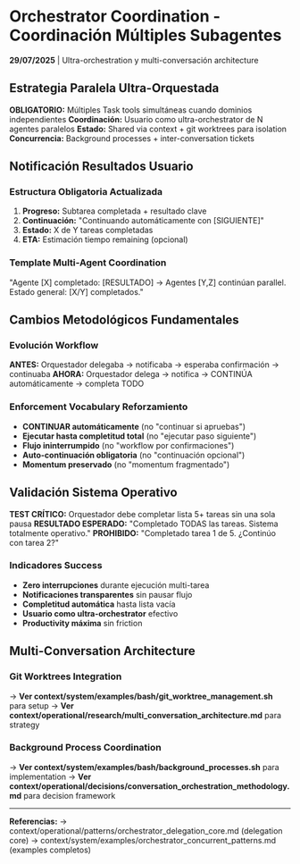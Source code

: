# Orchestrator Coordination - Coordinación Múltiples Subagentes

**29/07/2025** | Ultra-orchestration y multi-conversación architecture

## Estrategia Paralela Ultra-Orquestada

**OBLIGATORIO:** Múltiples Task tools simultáneas cuando dominios independientes
**Coordinación:** Usuario como ultra-orchestrator de N agentes paralelos
**Estado:** Shared via context + git worktrees para isolation
**Concurrencia:** Background processes + inter-conversation tickets

## Notificación Resultados Usuario

### Estructura Obligatoria Actualizada
1. **Progreso:** Subtarea completada + resultado clave
2. **Continuación:** "Continuando automáticamente con [SIGUIENTE]"
3. **Estado:** X de Y tareas completadas
4. **ETA:** Estimación tiempo remaining (opcional)

### Template Multi-Agent Coordination
"Agente [X] completado: [RESULTADO] → Agentes [Y,Z] continúan parallel. Estado general: [X/Y] completados."

## Cambios Metodológicos Fundamentales

### Evolución Workflow
**ANTES:** Orquestador delegaba → notificaba → esperaba confirmación → continuaba
**AHORA:** Orquestador delega → notifica → CONTINÚA automáticamente → completa TODO

### Enforcement Vocabulary Reforzamiento
- **CONTINUAR automáticamente** (no "continuar si apruebas")
- **Ejecutar hasta completitud total** (no "ejecutar paso siguiente")
- **Flujo ininterrumpido** (no "workflow por confirmaciones")
- **Auto-continuación obligatoria** (no "continuación opcional")
- **Momentum preservado** (no "momentum fragmentado")

## Validación Sistema Operativo

**TEST CRÍTICO:** Orquestador debe completar lista 5+ tareas sin una sola pausa
**RESULTADO ESPERADO:** "Completado TODAS las tareas. Sistema totalmente operativo."
**PROHIBIDO:** "Completado tarea 1 de 5. ¿Continúo con tarea 2?"

### Indicadores Success
- **Zero interrupciones** durante ejecución multi-tarea
- **Notificaciones transparentes** sin pausar flujo
- **Completitud automática** hasta lista vacía
- **Usuario como ultra-orchestrator** efectivo
- **Productivity máxima** sin friction

## Multi-Conversation Architecture

### Git Worktrees Integration
→ **Ver context/system/examples/bash/git_worktree_management.sh** para setup
→ **Ver context/operational/research/multi_conversation_architecture.md** para strategy

### Background Process Coordination
→ **Ver context/system/examples/bash/background_processes.sh** para implementation
→ **Ver context/operational/decisions/conversation_orchestration_methodology.md** para decision framework

---
**Referencias:** → context/operational/patterns/orchestrator_delegation_core.md (delegation core)
→ context/system/examples/orchestrator_concurrent_patterns.md (examples completos)